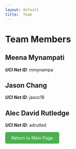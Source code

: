 ```yaml
---
layout: default
title:  Team
---
```


# Team Members


## Meena Mynampati
***UCI Net ID***: mmynampa

## Jason Chang
***UCI Net ID***: jasoc18

## Alec David Rutledge
***UCI Net ID***: adrutled

<a href="https://mmynampati.github.io/Stairway-to-Heaven/" style="background-color: #4CAF50; color: white; padding: 10px 20px; border-radius: 5px; text-decoration: none; display: inline-block;">
  Return to Main Page
</a>
